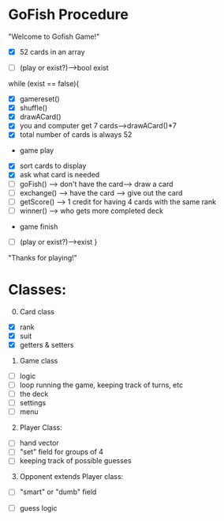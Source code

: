 # GoFish Procedure

"Welcome to Gofish Game!"

- [x] 52 cards in an array

- [ ] (play or exist?)-->bool exist

while (exist == false){

- [x] gamereset() 
- [x] shuffle()
- [x] drawACard()
- [x] you and computer get 7 cards-->drawACard()*7
- [x] total number of cards is always 52
- game play
- [x] sort cards to display
- [x] ask what card is needed
- [ ] goFish() --> don't have the card--> draw a card
- [ ] exchange() --> have the card --> give out the card 
- [ ] getScore() --> 1 credit for having 4 cards with the same rank
- [ ] winner() --> who gets more completed deck
- game finish 
- [ ] (play or exist?)-->exist
}

"Thanks for playing!"


# Classes:
0. Card class
- [x] rank
- [x] suit
- [x] getters & setters

1. Game class
- [ ] logic
- [ ] loop running the game, keeping track of turns, etc
- [ ] the deck
- [ ] settings
- [ ] menu
       
2. Player Class:
- [ ] hand vector
- [ ] "set" field for groups of 4 
- [ ] keeping track of possible guesses
        
3. Opponent extends Player class:
- [ ] "smart" or "dumb" field
- [ ] guess logic
         
         
